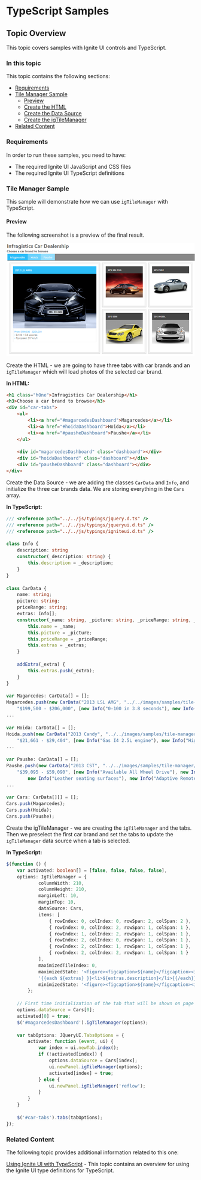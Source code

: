 <!--
|metadata|
{
    "fileName": "typescript-samples",
    "controlName": [],
    "tags": []
}
|metadata|
-->

# TypeScript Samples

## Topic Overview
This topic covers samples with Ignite UI controls and TypeScript.

### In this topic

This topic contains the following sections:
-   [Requirements](#requirements)
-   [Tile Manager Sample](#tile_manager_sample)
    -   [Preview](#tile_manager_sample_preview)
    -   [Create the HTML](#tile_manager_steps_html)
    -   [Create the Data Source](#tile_manager_steps_ds)
    -   [Create the igTileManager](#tile_manager_steps_tm)
-   [Related Content](#related_content)

### <a id="requirements"></a>Requirements
In order to run these samples, you need to have:
-   The required Ignite UI JavaScript and CSS files
-   The required Ignite UI TypeScript definitions

### <a id="tile_manager_sample"></a>Tile Manager Sample​
This sample will demonstrate how we can use `igTileManager` with TypeScript.

#### <a id="tile_manager_sample_preview"></a>Preview
The following screenshot is a preview of the final result.

![](images/igTileManager_TypeScript.png)

<a id="tile_manager_steps_html"></a>Create the HTML - we are going to have three tabs with car brands and an `igTileManager` which will load photos of the selected car brand.

**In HTML:**
```html
<h1 class="hOne">Infragistics Car Dealership</h1>
<h3>Choose a car brand to browse</h3>
<div id="car-tabs">
    <ul>
        <li><a href="#magarcedesDashboard">Magarcedes</a></li>
        <li><a href="#hoidaDashboard">Hoida</a></li>
        <li><a href="#pausheDashboard">Paushe</a></li>
    </ul>

    <div id="magarcedesDashboard" class="dashboard"></div>
    <div id="hoidaDashboard" class="dashboard"></div>
    <div id="pausheDashboard" class="dashboard"></div>
</div>
```

​<a id="tile_manager_steps_ds"></a>Create the Data Source - we are adding the classes `CarData` and `Info`, and initialize the three car brands data. We are storing everything in the `Cars` array.

**In TypeScript:**
```typescript
/// <reference path="../../js/typings/jquery.d.ts" />
/// <reference path="../../js/typings/jqueryui.d.ts" />
/// <reference path="../../js/typings/igniteui.d.ts" />

class Info {
    description: string
    constructor(_description: string) {
        this.description = _description;
    }
}

class CarData {
    name: string;
    picture: string;
    priceRange: string;
    extras: Info[];
    constructor(_name: string, _picture: string, _priceRange: string, _extras: Info[]) {
        this.name = _name;
        this.picture = _picture;
        this.priceRange = _priceRange;
        this.extras = _extras;
    }

    addExtra(_extra) {
        this.extras.push(_extra);
    }
}

var Magarcedes: CarData[] = [];
Magarcedes.push(new CarData("2013 LSL AMG", "../../images/samples/tile-manager/car-dealership/shutterstock_139519967.jpg",
    "$199,500 - $206,000", [new Info("0-100 in 3.8 seconds"), new Info("Top speed: 317 km/h")]));
...

var Hoida: CarData[] = [];
Hoida.push(new CarData("2013 Candy", "../../images/samples/tile-manager/car-dealership/shutterstock_57034834.jpg",
    "$21,661 - $29,404", [new Info("Gas I4 2.5L engine"), new Info("Highway fuel efficiency 35 mpg")]));
...

var Paushe: CarData[] = [];
Paushe.push(new CarData("2013 CST", "../../images/samples/tile-manager/car-dealership/shutterstock_38288989.jpg",
    "$39,095 - $59,090", [new Info("Available All Wheel Drive"), new Info("Available touch-screen glide-up navigation with voice recognition"),
        new Info("Leather seating surfaces"), new Info("Adaptive Remote Start")]));
...

var Cars: CarData[][] = [];
Cars.push(Magarcedes);
Cars.push(Hoida);
Cars.push(Paushe);
```

​<a id="tile_manager_steps_tm"></a>Create the igTileManager - we are creating the `igTileManager` and the tabs. Then we preselect the first car brand and set the tabs to update the `igTileManager` data source when a tab is selected.

**In TypeScript:**
```typescript
$(function () {
    var activated: boolean[] = [false, false, false, false],
    options: IgTileManager = {
            columnWidth: 210,
            columnHeight: 210,
            marginLeft: 10,
            marginTop: 10,
            dataSource: Cars,
            items: [
                { rowIndex: 0, colIndex: 0, rowSpan: 2, colSpan: 2 },
                { rowIndex: 0, colIndex: 2, rowSpan: 1, colSpan: 1 },
                { rowIndex: 1, colIndex: 2, rowSpan: 1, colSpan: 1 },
                { rowIndex: 2, colIndex: 0, rowSpan: 1, colSpan: 1 },
                { rowIndex: 2, colIndex: 1, rowSpan: 1, colSpan: 1 },
                { rowIndex: 2, colIndex: 2, rowSpan: 1, colSpan: 1 }
            ],
            maximizedTileIndex: 0,
            maximizedState: '<figure><figcaption>${name}</figcaption><img src="${picture}" title="${Name}" alt="error" /></figure><ul><li>Price: ${priceRange}</li>' +
            '{{each ${extras} }}<li>${extras.description}</li>{{/each}}</ul>',
            minimizedState: '<figure><figcaption>${name}</figcaption><img src="${picture}" title="${Name}" alt="error" />'
        };

    // First time initialization of the tab that will be shown on page load
    options.dataSource = Cars[0];
    activated[0] = true;
    $('#magarcedesDashboard').igTileManager(options);

    var tabOptions: JQueryUI.TabsOptions = {
        activate: function (event, ui) {
            var index = ui.newTab.index();
            if (!activated[index]) {
                options.dataSource = Cars[index];
                ui.newPanel.igTileManager(options);
                activated[index] = true;
            } else {
                ui.newPanel.igTileManager('reflow');
            }
        }
    }

    $('#car-tabs').tabs(tabOptions);
});
```

### <a id="related_content"></a>Related Content
The following topic provides additional information related to this one:

[Using Ignite UI with TypeScript](Using-Ignite-UI-with-TypeScript.html) - This topic contains an overview for using the Ignite UI type definitions for TypeScript.